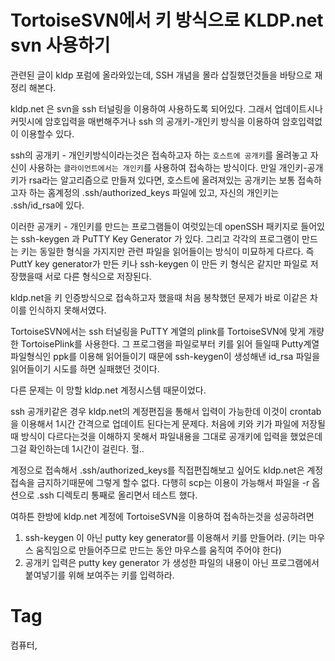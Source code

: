 TortoiseSVN에서 키 방식으로 KLDP.net svn 사용하기
============================================

관련된 글이 kldp 포럼에 올라와있는데, SSH 개념을 몰라 삽질했던것들을 바탕으로 재정리 해본다.

kldp.net 은 svn을 ssh 터널링을 이용하여 사용하도록 되어있다. 그래서 업데이트시나 커밋시에 암호입력을 매번해주거나 ssh 의 공개키-개인키 방식을 이용하여 암호입력없이 이용할수 있다.

ssh의 공개키 - 개인키방식이라는것은 접속하고자 하는 ```호스트에 공개키```를 올려놓고 자신이 사용하는 ```클라이언트에서는 개인키```를 사용하여 접속하는 방식이다. 만일 개인키-공개키가 rsa라는 알고리즘으로 만들져 있다면, 호스트에 올려져있는 공개키는 보통 접속하고자 하는 홈계정의 .ssh/authorized_keys 파일에 있고, 자신의 개인키는 .ssh/id_rsa에 있다.

이러한 공개키 - 개인키를 만드는 프로그램들이 여럿있는데 openSSH 패키지로 들어있는 ssh-keygen 과 PuTTY Key Generator 가 있다. 그리고 각각의 프로그램이 만드는 키는 동일한 형식을 가지지만 관련 파일을 읽어들이는 방식이 미묘하게 다르다. 즉 PuttY key generator가 만든 키나 ssh-keygen 이 만든 키 형식은 같지만 파일로 저장했을때 서로 다른 형식으로 저장된다.

kldp.net을 키 인증방식으로 접속하고자 했을때 처음 봉착했던 문제가 바로 이같은 차이를 인식하지 못해서였다. 

TortoiseSVN에서는 ssh 터널링을 PuTTY 계열의 plink를 TortoiseSVN에 맞게 개량한 TortoisePlink를 사용한다. 그 프로그램을 파일로부터 키를 읽어 들일때 Putty계열 파일형식인 ppk를 이용해 읽어들이기 때문에 ssh-keygen이 생성해낸 id_rsa 파일을 읽어들이기 시도를 하면 실패했던 것이다.

다른 문제는 이 망할 kldp.net 계정시스템 때문이었다.

ssh 공개키같은 경우 kldp.net의 계정편집을 통해서 입력이 가능한데 이것이 crontab을 이용해서 1시간 간격으로 업데이트 된다는게 문제다. 처음에 키와 키가 파일에 저장될때 방식이 다르다는것을 이해하지 못해서 파일내용을 그대로 공개키에 입력을 했었은데 그걸 확인하는데 1시간이 걸린다. 헐..

계정으로 접속해서 .ssh/authorized_keys를 직접편집해보고 싶어도 kldp.net은 계정접속을 금지하기때문에 그렇게 할수 없다. 다행히 scp는 이용이 가능해서 파일을 -r 옵션으로 .ssh 디렉토리 통째로 올리면서 테스트 했다.

여하튼 한방에 kldp.net 계정에 TortoiseSVN을 이용하여 접속하는것을 성공하려면

 1. ssh-keygen 이 아닌 putty key generator를 이용해서 키를 만들어라. (키는 마우스 움직임으로 만들어주므로 만드는 동안 마우스를 움직여 주어야 한다)
 2. 공개키 입력은 putty key generator 가 생성한 파일의 내용이 아닌 프로그램에서 붙여넣기를 위해 보여주는 키를 입력하라.

Tag
====
컴퓨터,